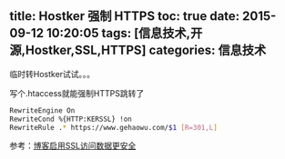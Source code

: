 title: Hostker 强制 HTTPS
toc: true
date: 2015-09-12 10:20:05
tags: [信息技术,开源,Hostker,SSL,HTTPS]
categories: 信息技术
---

临时转Hostker试试。。。

写个.htaccess就能强制HTTPS跳转了

```sh
RewriteEngine On
RewriteCond %{HTTP:KERSSL} !on
RewriteRule .* https://www.gehaowu.com/$1 [R=301,L]
```

参考：[博客启用SSL访问数据更安全](https://www.keinx.com/2015/ssl.html)